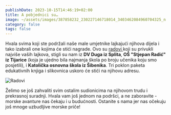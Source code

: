 ```yaml
---
publishDate: 2023-10-15T14:46:19+02:00
title: A pobjednici su…
image: ~/assets/images/387858232_230227146718014_3403462084960704325_n.jpg
category: false
tags: false
---
```

Hvala svima koji ste podržali naše male umjetnike lajkajući njihova dijela i tako izabrali one kojima će stići nagrade. Ovo su [radovi ](https://www.facebook.com/morebuducnosti/posts/pfbid04kZzjnRZPDJvRwPmP4GchhxJp42bkTCtJP6JJi76ojq9N4gjHoUYKAdw2weuWk89l?__cft__[0]=AZWzDG3LQREyziiWzwcUjus27seX5Bi1ouSuruUDReFzc4E-7YIrHd8942G__fg5r05NLqRPELncHb9cuBWjygXwUzIakyJrmYcMtklmleI1XjNkD7hbYQKej7rCpjvexI3-DgodDadUPoDxmuhzObJVGXRPhLjnZdhgBm-L2zOAQDh8sMB4kTgw50fBPoq-tk7LRjSzpF_m4l-71NEuWum_&__tn__=%2CO%2CP-R)koji su privukli najviše vaših lajkova, stigli su nam iz **DV Duga iz Splita**, **OŠ "Stjepan Radić" iz Tijarice** (koja je ujedno bila najmanja škola po broju učenika koju smo posjetili), i **Katolička osnovna škola iz Šibenika**. Tri poklon paketa edukativnih knjiga i slikovnica  uskoro će stići na njihovu adresu. 

![Radovi](~/assets/images/radovi.jpg "Radovi")


Želimo se još zahvaliti svim ostalim sudionicima na njihovom trudu i prekrasnoj suradnji. Hvala vam još jednom na podršci, a ne zaboravite - morske avanture nas čekaju i u budućnosti. Ostanite s nama jer nas očekuju još mnoge uzbudljive morske priče!

![]()